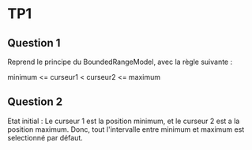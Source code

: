 # TP1 
## Question 1

Reprend le principe du BoundedRangeModel, avec la règle suivante : 

minimum <= curseur1 < curseur2 <= maximum

## Question 2

Etat initial : Le curseur 1 est la position minimum, et le curseur 2 est a la position maximum.
Donc, tout l'intervalle entre minimum et maximum est selectionné par défaut.

